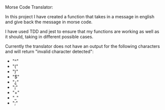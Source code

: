 Morse Code Translator:

In this project I have created a function that takes in a message in english and give back the message in morse code.

I have used TDD and jest to ensure that my functions are working as well as it should, taking in different possible cases. 

Currently the translator does not have an output for the following characters and will return "invalid character detected":
- "^"
- "("
- ")"
- "$"
- "¿"
- "¡"
- "+"
- "_"
- ";"
